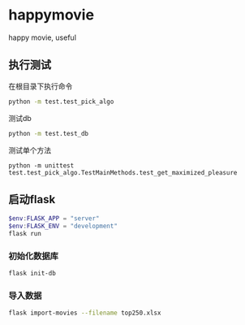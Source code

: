 # happymovie
happy movie, useful

## 执行测试
在根目录下执行命令
```sh
python -m test.test_pick_algo
```
测试db
```sh
python -m test.test_db
```

测试单个方法
```
python -m unittest test.test_pick_algo.TestMainMethods.test_get_maximized_pleasure
```

## 启动flask
```powershell
$env:FLASK_APP = "server"
$env:FLASK_ENV = "development"
flask run
```

### 初始化数据库
```sh
flask init-db
```

### 导入数据
```sh
flask import-movies --filename top250.xlsx
```